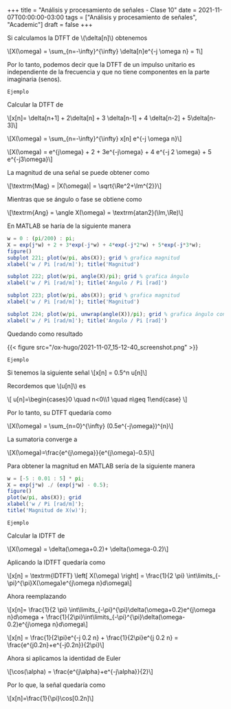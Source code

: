 +++
title = "Análisis y procesamiento de señales - Clase 10"
date = 2021-11-07T00:00:00-03:00
tags = ["Análisis y procesamiento de señales", "Academic"]
draft = false
+++

Si calculamos la DTFT de \\(\delta[n]\\) obtenemos

\\[X(\omega) = \sum\_{n=-\infty}^{\infty} \delta[n]e^{-j \omega n} = 1\\]

Por lo tanto, podemos decir que la DTFT de un impulso unitario es independiente de la frecuencia y que no tiene componentes en la parte imaginaria (senos).

`Ejemplo`

Calcular la DTFT de

\\[x[n]= \delta[n+1] + 2\delta[n] + 3 \delta[n-1] + 4 \delta[n-2] + 5\delta[n-3]\\]

\\[X(\omega) = \sum\_{n=-\infty}^{\infty} x[n] e^{-j \omega n}\\]

\\[X(\omega) = e^{j\omega} + 2 + 3e^{-j\omega} + 4 e^{-j 2 \omega} + 5 e^{-j3\omega}\\]

La magnitud de una señal se puede obtener como

\\[\textrm{Mag} = |X(\omega)| = \sqrt{\Re^2+\Im^{2}}\\]

Mientras que se ángulo o fase se obtiene como

\\[\textrm{Ang} = \angle X(\omega) = \textrm{atan2}(\Im,\Re)\\]

En MATLAB se haría de la siguiente manera

```octave
w = 0 : (pi/200) : pi;
X = exp(j*w) + 2 + 3*exp(-j*w) + 4*exp(-j*2*w) + 5*exp(-j*3*w);
figure()
subplot 221; plot(w/pi, abs(X)); grid % grafica magnitud
xlabel('w / Pi [rad/m]'); title('Magnitud')

subplot 222; plot(w/pi, angle(X)/pi); grid % grafica ángulo
xlabel('w / Pi [rad/m]'); title('Angulo / Pi [rad]')

subplot 223; plot(w/pi, abs(X)); grid % grafica magnitud
xlabel('w / Pi [rad/m]'); title('Magnitud')

subplot 224; plot(w/pi, unwrap(angle(X))/pi); grid % grafica ángulo con UNWRAP
xlabel('w / Pi [rad/m]'); title('Angulo / Pi [rad]')
```

Quedando como resultado

{{< figure src="/ox-hugo/2021-11-07_15-12-40_screenshot.png" >}}

`Ejemplo`

Si tenemos la siguiente señal
\\[x[n] = 0.5^n u[n]\\]

Recordemos que \\(u[n]\\) es

\\[
u[n]=\begin{cases}0 \quad n<0\\\1 \quad n\geq 1\end{case}
\\]

Por lo tanto, su DTFT quedaría como

\\[X(\omega) = \sum\_{n=0}^{\infty} (0.5e^{-j\omega})^{n}\\]

La sumatoria converge a

\\[X(\omega)=\frac{e^{j\omega}}{e^{j\omega}-0.5}\\]

Para obtener la magnitud en MATLAB sería de la siguiente manera

```octave
w = [-5 : 0.01 : 5] * pi;
X = exp(j*w) ./ (exp(j*w) - 0.5);
figure()
plot(w/pi, abs(X)); grid
xlabel('w / Pi [rad/m]');
title('Magnitud de X(w)');
```

`Ejemplo`

Calcular la IDTFT de

\\[X(\omega) = \delta(\omega+0.2)+ \delta(\omega-0.2)\\]

Aplicando la IDTFT quedaría como

\\[x[n] = \textrm{IDTFT} \left[ X(\omega) \right] = \frac{1}{2 \pi} \int\limits\_{-\pi}^{\pi}X(\omega)e^{j\omega n}d\omega\\]

Ahora reemplazando

\\[x[n]= \frac{1}{2 \pi} \int\limits\_{-\pi}^{\pi}\delta(\omega+0.2)e^{j\omega n}d\omega + \frac{1}{2\pi}\int\limits\_{-\pi}^{\pi}\delta(\omega-0.2)e^{j\omega n}d\omega\\]

\\[x[n] = \frac{1}{2\pi}e^{-j 0.2 n} + \frac{1}{2\pi}e^{j 0.2 n} = \frac{e^{j0.2n}+e^{-j0.2n}}{2\pi}\\]

Ahora si aplicamos la identidad de Euler

\\[\cos(\alpha) = \frac{e^{j\alpha}+e^{-j\alpha}}{2}\\]

Por lo que, la señal quedaría como

\\[x[n]=\frac{1}{\pi}\cos[0.2n]\\]
